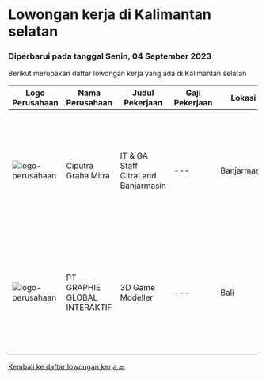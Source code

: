 
  # Lowongan kerja di Kalimantan selatan

  ### Diperbarui pada tanggal Senin, 04 September 2023

  Berikut merupakan daftar lowongan kerja yang ada di Kalimantan selatan

  |Logo Perusahaan | Nama Perusahaan | Judul Pekerjaan | Gaji Pekerjaan | Lokasi | Deskripsi | Tanggal diunggah | Pranala |
  | -------------- | --------------- | --------------- | --------- | --------- | -------------- | ------- | ----------- |
  |![logo-perusahaan](https://image-service-cdn.seek.com.au/9a1a83c874a62ff32462ed8c8a5c91fbe5b5b2ef/ee4dce1061f3f616224767ad58cb2fc751b8d2dc)|Ciputra Graha Mitra|IT & GA Staff CitraLand Banjarmasin|---|Banjarmasin|Deskripsi Pekerjaan: Menguasai konsep networking, operating system window server &amp; windows 10/11 Memiliki kemampuan : Instalasi, troubleshooting...|Kamis, 24 Agustus 2023|https://www.jobstreet.co.id/id/job/it-ga-staff-citraland-banjarmasin-4446752?token=0~c3c51f46-d382-4e6d-a688-38b543fca198&sectionRank=1&jobId=jobstreet-id-job-4446752|
|![logo-perusahaan](https://image-service-cdn.seek.com.au/4cf2a680e40684f2c1e45f1d04725525a26ebc67/ee4dce1061f3f616224767ad58cb2fc751b8d2dc)|PT GRAPHIE GLOBAL INTERAKTIF|3D Game Modeller|---|Bali|Job Responsibilities: Creating 3D Model character for game Smoothing a 3D file Editing 3D File UV Unwrap texturing Humanoid Rigging Required Software...|Senin, 07 Agustus 2023|https://www.jobstreet.co.id/id/job/3d-game-modeller-4429943?token=0~c3c51f46-d382-4e6d-a688-38b543fca198&sectionRank=2&jobId=jobstreet-id-job-4429943|


  [Kembali ke daftar lowongan kerja 🔙](../README.md#daftar-lowongan-kerja)
  
